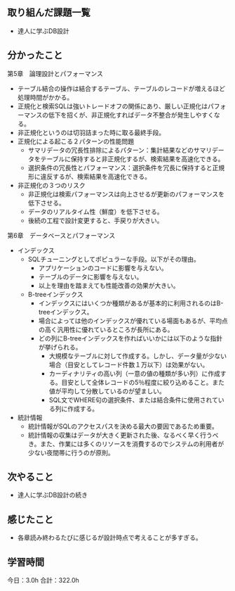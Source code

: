## 取り組んだ課題一覧
* 達人に学ぶDB設計
## 分かったこと
第5章　論理設計とパフォーマンス
* テーブル結合の操作は結合するテーブル、テーブルのレコードが増えるほど処理時間がかかる。
* 正規化と検索SQLは強いトレードオフの関係にあり、厳しい正規化はパフォーマンスの低下を招くが、非正規化すればデータ不整合が発生しやすくなる。
* 非正規化というのは切羽詰まった時に取る最終手段。
* 正規化による起こる２パターンの性能問題
  * サマリデータの冗長性排除によるパターン：集計結果などのサマリデータをテーブルに保持すると非正規化するが、検索結果を高速化できる。
  * 選択条件の冗長性とパフォーマンス：選択条件を冗長に保持すると正規形に違反するが、検索結果を高速化できる。
* 非正規化の３つのリスク
  * 非正規化は検索パフォーマンスは向上させるが更新のパフォーマンスを低下させる。
  * データのリアルタイム性（鮮度）を低下させる。
  * 後続の工程で設計変更すると、手戻りが大きい。

第6章　データベースとパフォーマンス
* インデックス
  * SQLチューニングとしてポピュラーな手段。以下がその理由。
    * アプリケーションのコードに影響を与えない。
    * テーブルのデータに影響を与えない。
    * 以上を理由を踏まえても性能改善の効果が大きい。
  * B-treeインデックス
    * インデックスにはいくつか種類があるが基本的に利用されるのはB-treeインデックス。
    * 場合によっては他のインデックスが優れている場面もあるが、平均点の高く汎用性に優れているところが長所にある。
    * どの列にB-treeインデックスを作ればいいかには以下のような指針が挙げられる。
      * 大規模なテーブルに対して作成する。しかし、データ量が少ない場合（目安としてレコード件数１万以下）は効果がない。
      * カーディナリティの高い列（一意の値の種類が多い列）に作成する。目安として全体レコードの5％程度に絞り込めること。また値が平均して分散しているのが望ましい。
      * SQL文でWHERE句の選択条件、または結合条件に使用されている列に作成する。
* 統計情報
  * 統計情報がSQLのアクセスパスを決める最大の要因であるため重要。
  * 統計情報の収集はデータが大きく更新された後、なるべく早く行うべき。また、作業には多くのリソースを消費するのでシステムの利用者が少ない夜間帯に行うのが原則。
  
    
    

## 次やること
*  達人に学ぶDB設計の続き
## 感じたこと
*  各章読み終わるたびに感じるが設計時点で考えることが多すぎる。
 
## 学習時間
今日：3.0h
合計：322.0h
